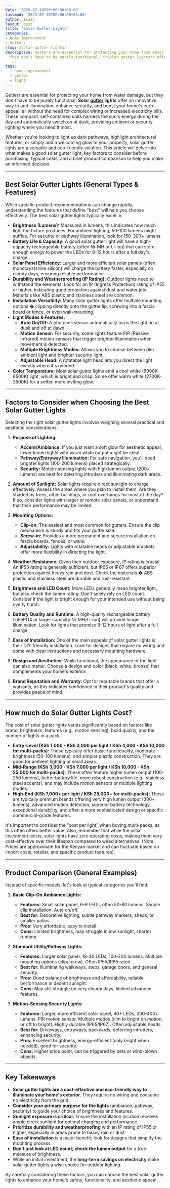 ```yaml
---
date: '2025-07-10T00:00:00+00:00'
lastmod: '2025-07-10T00:00:00+03:00'
author: Isaac
layout: post
title: "Solar Gutter Lights"
categories:
- Home Improvement
- Gutters
slug: /solar-gutter-lights/
description: Gutters are essential for protecting your home from water damage, but
  they don't have to be purely functional. **Solar gutter lights** offer an innovative
  ...
tags: 
  - home-improvement
  - gutter
  - light
---
```

Gutters are essential for protecting your home from water damage, but they don't have to be purely functional. **Solar [gutter](/posts/all-american-gutters-reviews/) lights** offer an innovative way to add illumination, enhance security, and boost your home's curb appeal, all without the need for complex wiring or increased electricity bills. These compact, self-contained units harness the sun's energy during the day and automatically switch on at dusk, providing ambient or security lighting where you need it most.

Whether you're looking to light up dark pathways, highlight architectural features, or simply add a welcoming glow to your property, solar gutter lights are a versatile and eco-friendly solution. This article will delve into what makes a good solar gutter light, key factors to consider before purchasing, typical costs, and a brief product comparison to help you make an informed decision.

---

## Best Solar Gutter Lights (General Types & Features)

While specific product recommendations can change rapidly, understanding the features that define "best" will help you choose effectively. The best solar gutter lights typically excel in:

* **Brightness (Lumens):** Measured in lumens, this indicates how much light the fixture produces. For ambient lighting, 50-100 lumens might suffice. For security or pathway illumination, look for 150-300+ lumens.
* **Battery Life & Capacity:** A good solar gutter light will have a high-capacity rechargeable battery (often Ni-MH or Li-ion) that can store enough energy to power the LEDs for 8-12 hours after a full day's charge.
* **Solar Panel Efficiency:** Larger and more efficient solar panels (often monocrystalline silicon) will charge the battery faster, especially on cloudy days, ensuring reliable performance.
* **Durability and Weatherproofing (IP Rating):** Outdoor lights need to withstand the elements. Look for an IP (Ingress Protection) rating of IP55 or higher, indicating good protection against dust and water jets. Materials like ABS plastic and stainless steel are common.
* **Installation Versatility:** Many solar gutter lights offer multiple mounting options � clipping directly onto the gutter lip, screwing into a fascia board or fence, or even wall-mounting.
* **Light Modes & Features:**
    * **Auto On/Off:** A photocell sensor automatically turns the light on at dusk and off at dawn.
    * **Motion Sensor:** For security, some lights feature PIR (Passive Infrared) motion sensors that trigger brighter illumination when movement is detected.
    * **Multiple Brightness Modes:** Allows you to choose between dim ambient light and brighter security light.
    * **Adjustable Head:** A rotatable light head lets you direct the light exactly where it's needed.
* **Color Temperature:** Most solar gutter lights emit a cool white (6000K-6500K) light, which is bright and crisp. Some offer warm white (2700K-3500K) for a softer, more inviting glow.

---

## Factors to Consider when Choosing the Best Solar Gutter Lights

Selecting the right solar gutter lights involves weighing several practical and aesthetic considerations:

1.  **Purpose of Lighting:**
    * **Accent/Ambiance:** If you just want a soft glow for aesthetic appeal, lower lumen lights with warm white output might be ideal.
    * **Pathway/Entryway Illumination:** For safe navigation, you'll need brighter lights (100-200 lumens) placed strategically.
    * **Security:** Motion-sensing lights with high lumen output (200+ lumens) are best for deterring intruders and illuminating dark areas.

2.  **Amount of Sunlight:** Solar lights require direct sunlight to charge effectively. Assess the areas where you plan to install them. Are they shaded by trees, other buildings, or roof overhangs for most of the day? If so, consider lights with larger or remote solar panels, or understand that their performance may be limited.

3.  **Mounting Options:**
    * **Clip-on:** The easiest and most common for gutters. Ensure the clip mechanism is sturdy and fits your gutter size.
    * **Screw-in:** Provides a more permanent and secure installation on fascia boards, fences, or walls.
    * **Adjustability:** Lights with rotatable heads or adjustable brackets offer more flexibility in directing the light.

4.  **Weather Resistance:** Given their outdoor exposure, IP rating is crucial. An IP55 rating is generally sufficient, but IP65 or IP67 offers superior protection against heavy rain and dust. Check the materials � ABS plastic and stainless steel are durable and rust-resistant.

5.  **Brightness and LED Count:** More LEDs generally mean brighter light, but also check the lumen rating. Don't solely rely on LED count. Consider if the light is bright enough for your intended use without being overly harsh.

6.  **Battery Quality and Runtime:** A high-quality rechargeable battery (LiFePO4 or larger capacity Ni-MH/Li-ion) will provide longer illumination. Look for lights that promise 8-12 hours of light after a full charge.

7.  **Ease of Installation:** One of the main appeals of solar gutter lights is their DIY-friendly installation. Look for designs that require no wiring and come with clear instructions and necessary mounting hardware.

8.  **Design and Aesthetics:** While functional, the appearance of the light can also matter. Choose a design and color (black, white, bronze) that complements your home's exterior.

9.  **Brand Reputation and Warranty:** Opt for reputable brands that offer a warranty, as this indicates confidence in their product's quality and provides peace of mind.

---

## How much do Solar Gutter Lights Cost?

The cost of solar gutter lights varies significantly based on factors like brand, brightness, features (e.g., motion sensing), build quality, and the number of lights in a pack.

* **Entry-Level (KSh 1,000 - KSh 3,000 per light / KSh 4,000 - KSh 10,000 for multi-packs):** These typically offer basic functionality, moderate brightness (50-100 lumens), and simpler plastic construction. They are good for ambient lighting or small areas.
* **Mid-Range (KSh 3,000 - KSh 7,000 per light / KSh 10,000 - KSh 25,000 for multi-packs):** These often feature higher lumen output (100-250 lumens), better battery life, more robust construction (e.g., stainless steel accents), and may include motion sensors or multiple lighting modes.
* **High-End (KSh 7,000+ per light / KSh 25,000+ for multi-packs):** These are typically premium brands offering very high lumen output (300+ lumens), advanced motion detection, superior battery technology, exceptional durability, and often a more sophisticated design or specific commercial-grade features.

It's important to consider the "cost per light" when buying multi-packs, as this often offers better value. Also, remember that while the initial investment exists, solar lights have zero operating costs, making them very cost-effective over their lifespan compared to wired alternatives. (Note: Prices are approximate for the Kenyan market and can fluctuate based on import costs, retailer, and specific product features).

---

## Product Comparison (General Examples)

Instead of specific models, let's look at typical categories you'll find:

1.  **Basic Clip-On Ambiance Lights:**
    * **Features:** Small solar panel, 6-9 LEDs, often 50-80 lumens. Simple clip installation. Auto on/off.
    * **Best for:** Decorative lighting, subtle pathway markers, sheds, or smaller patios.
    * **Pros:** Very affordable, easy to install.
    * **Cons:** Limited brightness, may struggle in low sunlight, shorter runtime.

2.  **Standard Utility/Pathway Lights:**
    * **Features:** Larger solar panel, 18-30 LEDs, 100-200 lumens. Multiple mounting options (clip/screw). Often IP55/IP65 rated.
    * **Best for:** Illuminating walkways, steps, garage doors, and general security.
    * **Pros:** Good balance of brightness and affordability, reliable performance in decent sunlight.
    * **Cons:** May still struggle on very cloudy days, limited advanced features.

3.  **Motion-Sensing Security Lights:**
    * **Features:** Larger, more efficient solar panel, 40+ LEDs, 200-400+ lumens. PIR motion sensor. Multiple modes (dim to bright on motion, or off to bright). Highly durable (IP65/IP67). Often adjustable heads.
    * **Best for:** Driveways, entryways, backyards, deterring intruders, enhancing security.
    * **Pros:** Excellent brightness, energy-efficient (only bright when needed), good for security.
    * **Cons:** Higher price point, can be triggered by pets or wind-blown objects.

---

## Key Takeaways

* **Solar gutter lights are a cost-effective and eco-friendly way to illuminate your home's exterior.** They require no wiring and consume no electricity from the grid.
* **Consider your primary purpose for the lights** (ambiance, pathway, security) to guide your choice of brightness and features.
* **Sunlight exposure is critical.** Ensure the installation location receives ample direct sunlight for optimal charging and performance.
* **Prioritize durability and weatherproofing** with an IP rating of IP55 or higher, especially in areas prone to heavy rain or dust.
* **Ease of installation** is a major benefit; look for designs that simplify the mounting process.
* **Don't just look at LED count; check the lumen output** for a true measure of brightness.
* While an initial investment, the **long-term savings on electricity** make solar gutter lights a wise choice for outdoor lighting.

By carefully considering these factors, you can choose the best solar gutter lights to enhance your home's safety, functionality, and aesthetic appeal.
